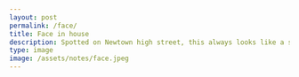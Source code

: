 ```yaml
---
layout: post
permalink: /face/
title: Face in house
description: Spotted on Newtown high street, this always looks like a screaming face to me.
type: image
image: /assets/notes/face.jpeg
---
```

